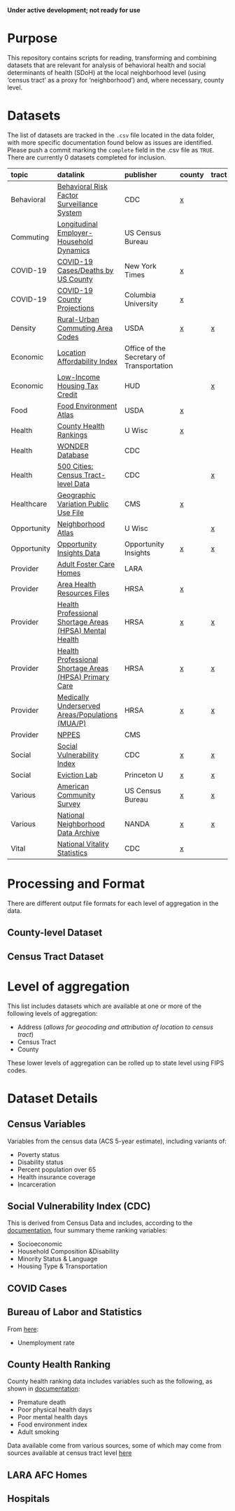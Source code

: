 **Under active development; not ready for use**

Purpose
=======

This repository contains scripts for reading, transforming and combining
datasets that are relevant for analysis of behavioral health and social
determinants of health (SDoH) at the local neighborhood level (using
‘census tract’ as a proxy for ‘neighborhood’) and, where necessary,
county level.

Datasets
========

The list of datasets are tracked in the `.csv` file located in the data
folder, with more specific documentation found below as issues are
identified. Please push a commit marking the `complete` field in the
.csv file as `TRUE`. There are currently 0 datasets completed for
inclusion.

| topic       | datalink                                                                                                                                                            | publisher                                 | county                                                                                             | tract                                                 | address                                                      |
|:------------|:--------------------------------------------------------------------------------------------------------------------------------------------------------------------|:------------------------------------------|:---------------------------------------------------------------------------------------------------|:------------------------------------------------------|:-------------------------------------------------------------|
| Behavioral  | [Behavioral Risk Factor Surveillance System](https://www.cdc.gov/brfss/annual_data/annual_2018.html)                                                                | CDC                                       | [x](x)                                                                                             |                                                       |                                                              |
| Commuting   | [Longitudinal Employer-Household Dynamics](https://lehd.ces.census.gov/)                                                                                            | US Census Bureau                          |                                                                                                    |                                                       |                                                              |
| COVID-19    | [COVID-19 Cases/Deaths by US County](https://github.com/nytimes/covid-19-data)                                                                                      | New York Times                            | [x](x)                                                                                             |                                                       |                                                              |
| COVID-19    | [COVID-19 County Projections](https://github.com/SenPei-CU/COVID-19_US_Projection)                                                                                  | Columbia University                       | [x](x)                                                                                             |                                                       |                                                              |
| Density     | [Rural-Urban Commuting Area Codes](https://www.ers.usda.gov/webdocs/DataFiles/53241/ruca2010revised.xlsx?v=8632.5)                                                  | USDA                                      | [x](x)                                                                                             | [x](x)                                                |                                                              |
| Economic    | [Location Affordability Index](https://catalog.data.gov/dataset/location-affordability-index-all-census-counties)                                                   | Office of the Secretary of Transportation |                                                                                                    |                                                       |                                                              |
| Economic    | [Low-Income Housing Tax Credit](https://www.huduser.gov/portal/datasets/qct.html)                                                                                   | HUD                                       |                                                                                                    | [x](x)                                                |                                                              |
| Food        | [Food Environment Atlas](https://www.ers.usda.gov/data-products/food-environment-atlas/data-access-and-documentation-downloads.aspx#.VEXQQPnF-mE)                   | USDA                                      | [x](x)                                                                                             |                                                       |                                                              |
| Health      | [County Health Rankings](https://www.countyhealthrankings.org/explore-health-rankings/measures-data-sources/2020-measures)                                          | U Wisc                                    | [x](https://www.countyhealthrankings.org/sites/default/files/media/document/analytic_data2020.csv) |                                                       |                                                              |
| Health      | [WONDER Database](https://wonder.cdc.gov/wonder/help/WONDER-API.html)                                                                                               | CDC                                       |                                                                                                    |                                                       |                                                              |
| Health      | [500 Cities: Census Tract-level Data](https://www.opendatanetwork.com/dataset/chronicdata.cdc.gov/kucs-wizg)                                                        | CDC                                       |                                                                                                    | [x](x)                                                |                                                              |
| Healthcare  | [Geographic Variation Public Use File](https://www.cms.gov/Research-Statistics-Data-and-Systems/Statistics-Trends-and-Reports/Medicare-Geographic-Variation/GV_PUF) | CMS                                       | [x](x)                                                                                             |                                                       |                                                              |
| Opportunity | [Neighborhood Atlas](https://www.neighborhoodatlas.medicine.wisc.edu/login)                                                                                         | U Wisc                                    |                                                                                                    | [x](x)                                                |                                                              |
| Opportunity | [Opportunity Insights Data](https://opportunityinsights.org/data/)                                                                                                  | Opportunity Insights                      | [x](x)                                                                                             | [x](x)                                                |                                                              |
| Provider    | [Adult Foster Care Homes](https://www.michigan.gov/lara/0,4601,7-154-89334_63294_27717-56812--,00.html)                                                             | LARA                                      |                                                                                                    |                                                       | [x](https://documents.apps.lara.state.mi.us/bchs/afc_sw.txt) |
| Provider    | [Area Health Resources Files](https://data.hrsa.gov//DataDownload/AHRF/AHRF_2018-2019.ZIP)                                                                          | HRSA                                      | [x](x)                                                                                             |                                                       |                                                              |
| Provider    | [Health Professional Shortage Areas (HPSA) Mental Health](https://data.hrsa.gov//DataDownload/DD_Files/BCD_HPSA_FCT_DET_MH.csv)                                     | HRSA                                      | [x](x)                                                                                             | [x](?)                                                | [x](x)                                                       |
| Provider    | [Health Professional Shortage Areas (HPSA) Primary Care](https://data.hrsa.gov//DataDownload/DD_Files/BCD_HPSA_FCT_DET_PC.csv)                                      | HRSA                                      | [x](x)                                                                                             | [x](?)                                                | [x](x)                                                       |
| Provider    | [Medically Underserved Areas/Populations (MUA/P)](https://data.hrsa.gov//DataDownload/DD_Files/MUA_DET.csv)                                                         | HRSA                                      | [x](x)                                                                                             | [x](?)                                                | [x](x)                                                       |
| Provider    | [NPPES](https://download.cms.gov/nppes/NPI_Files.html)                                                                                                              | CMS                                       |                                                                                                    |                                                       | [x](x)                                                       |
| Social      | [Social Vulnerability Index](https://svi.cdc.gov/Documents/Data/2018_SVI_Data/SVI2018Documentation.pdf)                                                             | CDC                                       | [x](https://svi.cdc.gov/data-and-tools-download.html)                                              | [x](https://svi.cdc.gov/data-and-tools-download.html) |                                                              |
| Social      | [Eviction Lab](https://evictionlab.org/get-the-data/)                                                                                                               | Princeton U                               | [x](x)                                                                                             | [x](x)                                                |                                                              |
| Various     | [American Community Survey](https://www.census.gov/data/developers/data-sets/acs-5year.html)                                                                        | US Census Bureau                          | [x](https://github.com/walkerke/tidycensus)                                                        | [x](https://github.com/walkerke/tidycensus)           |                                                              |
| Various     | [National Neighborhood Data Archive](https://www.openicpsr.org/openicpsr/search/nanda/studies;jsessionid=F2AA4AF121C2321A51D5D8294EAEA0C3)                          | NANDA                                     | [x](x)                                                                                             | [x](x)                                                |                                                              |
| Vital       | [National Vitality Statistics](ftp://ftp.cdc.gov/pub/Health_Statistics/NCHS/Datasets/NVSS/USALEEP/CSV/)                                                             | CDC                                       | [x](x)                                                                                             |                                                       |                                                              |

Processing and Format
=====================

There are different output file formats for each level of aggregation in
the data.

County-level Dataset
--------------------

Census Tract Dataset
--------------------

Level of aggregation
====================

This list includes datasets which are available at one or more of the
following levels of aggregation:

-   Address (*allows for geocoding and attribution of location to census
    tract*)
-   Census Tract
-   County

These lower levels of aggregation can be rolled up to state level using
FIPS codes.

Dataset Details
===============

Census Variables
----------------

Variables from the census data (ACS 5-year estimate), including variants
of:

-   Poverty status
-   Disability status
-   Percent population over 65
-   Health insurance coverage
-   Incarceration

Social Vulnerability Index (CDC)
--------------------------------

This is derived from Census Data and includes, according to the
[documentation](https://svi.cdc.gov/Documents/Data/2018_SVI_Data/SVI2018Documentation.pdf),
four summary theme ranking variables:

-   Socioeconomic
-   Household Composition &Disability
-   Minority Status & Language
-   Housing Type & Transportation

COVID Cases
-----------

Bureau of Labor and Statistics
------------------------------

From [here](https://www.bls.gov/lau/tables.htm):

-   Unemployment rate

County Health Ranking
---------------------

County health ranking data includes variables such as the following, as
shown in
[documentation](https://www.countyhealthrankings.org/sites/default/files/media/document/DataDictionary_2020_2.pdf):

-   Premature death
-   Poor physical health days
-   Poor mental health days
-   Food environment index
-   Adult smoking

Data available come from various sources, some of which may come from
sources available at census tract level
[here](https://www.countyhealthrankings.org/explore-health-rankings/measures-data-sources/2020-measures)

LARA AFC Homes
--------------

Hospitals
---------

